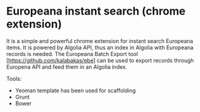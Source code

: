 # Europeana instant search (chrome extension)

It is a simple and powerful chrome extension for instant search Europeana items.
It is powered by Algolia API, thus an index in Algolia with Europeana records is needed. 
The Europeana Batch Export tool [https://github.com/kalabakas/ebe] can be used to export records through Europena API and feed them in an Algolia index.

Tools:
* Yeoman template has been used for scaffolding
* Grunt
* Bower

